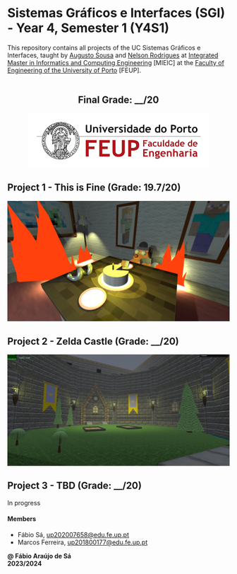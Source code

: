# Sistemas Gráficos e Interfaces (SGI) - Year 4, Semester 1 (Y4S1)

This repository contains all projects of the UC Sistemas Gráficos e Interfaces, taught by [Augusto Sousa](https://sigarra.up.pt/feup/pt/func_geral.formview?p_codigo=209500) and [Nelson Rodrigues](https://sigarra.up.pt/feup/pt/func_geral.formview?p_codigo=689762) at [Integrated Master in Informatics and Computing Engineering](https://sigarra.up.pt/feup/pt/cur_geral.cur_view?pv_curso_id=742) [MIEIC] at the [Faculty of Engineering of the University of Porto](https://sigarra.up.pt/feup/pt/web_page.Inicial) [FEUP]. <br> <br>

<h2 align = "center" >Final Grade: __/20</h2>
<p align = "center" >
  <img 
       title = "FEUP logo"
       src = "Images//FEUP_Logo.png" 
       alt = "FEUP Logo" 
       />
</p>

## Project 1 - This is Fine (Grade: 19.7/20)

![Project 1](./Project%201/screenshots/project.png)

## Project 2 - Zelda Castle (Grade: __/20)

![Project 2](./Project%202/images/mainExample.png)

## Project 3 -  TBD (Grade: __/20)

In progress

#### Members

- Fábio Sá, up202007658@edu.fe.up.pt
- Marcos Ferreira, up201800177@edu.fe.up.pt

**@ Fábio Araújo de Sá** <br>
**2023/2024**